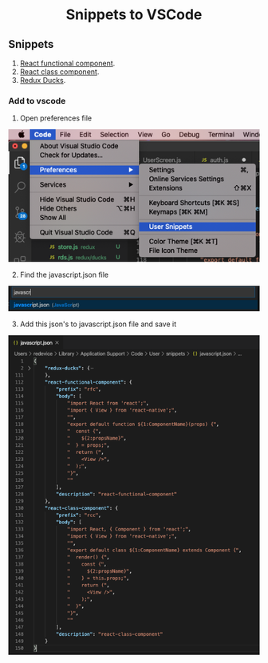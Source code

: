 <div align="center">
  <h1>Snippets to VSCode</h1>
</div>

## Snippets

1. [React functional component](https://gist.github.com/gthrm/134a2cf298bda27a039dfc2dcb4c01aa).
2. [React class component](https://gist.github.com/gthrm/d70506dc97e4400486cfb3e96a724446).
3. [Redux Ducks](https://gist.github.com/gthrm/fe0a5a8198d08641cd542a02ee9bb9ca).

### Add to vscode

1. Open preferences file

 ![Image](/images/image.png)

2. Find the javascript.json file

 ![Image](/images/image2.png)

3. Add this json's to javascript.json file and save it

 ![Image](/images/image3.png)